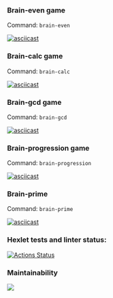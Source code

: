 ### Brain-evеn game

Command: `brain-even`

[![asciicast](https://asciinema.org/a/KS0V0Rn8d8AdMd5GxcxciXw9b)]( https://asciinema.org/a/KS0V0Rn8d8AdMd5GxcxciXw9b)

### Brain-calc game

Command: `brain-calc`

[![asciicast](https://asciinema.org/a/dX0FlHmnkkHK9ongUCtT3LUz4)]( https://asciinema.org/a/dX0FlHmnkkHK9ongUCtT3LUz4)

### Brain-gcd game

Command: `brain-gcd`

[![asciicast](https://asciinema.org/connect/e7ecde9d-fc9f-4ed0-ab33-1187515d6753)]( https://asciinema.org/connect/e7ecde9d-fc9f-4ed0-ab33-1187515d6753)


### Brain-progression game

Command: `brain-progression`

[![asciicast](https://asciinema.org/a/VoCDo50Erj19v8qtpyahiLXca)]( https://asciinema.org/a/VoCDo50Erj19v8qtpyahiLXca)

### Brain-prime 

Command: `brain-prime`

[![asciicast](https://asciinema.org/a/KS0V0Rn8d8AdMd5GxcxciXw9b)]( https://asciinema.org/a/KS0V0Rn8d8AdMd5GxcxciXw9b)



### Hexlet tests and linter status:
[![Actions Status](https://github.com/Duozoid/frontend-project-lvl1/workflows/hexlet-check/badge.svg)](https://github.com/Duozoid/frontend-project-lvl1/actions)

### Maintainability 
<a href="https://codeclimate.com/github/codeclimate/codeclimate/maintainability"><img src="https://api.codeclimate.com/v1/badges/a99a88d28ad37a79dbf6/maintainability" /></a>
